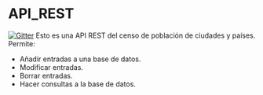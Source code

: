 # API_REST

[![Gitter](https://badges.gitter.im/API_REST/community.svg)](https://gitter.im/API_REST/community?utm_source=badge&utm_medium=badge&utm_campaign=pr-badge&utm_content=badge)
Esto es una API REST del censo de población de ciudades y países.
Permite:
 - Añadir entradas a una base de datos.
 - Modificar entradas.
 - Borrar entradas.
 - Hacer consultas a la base de datos.

